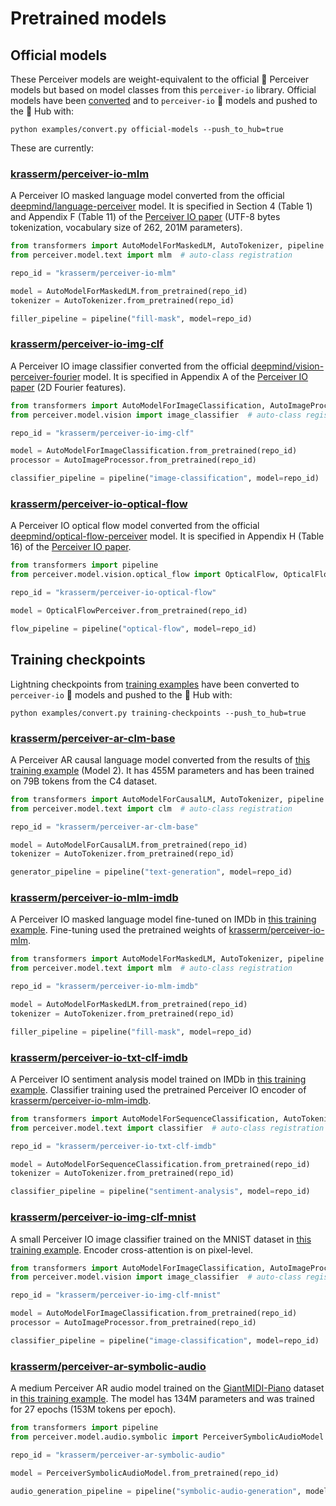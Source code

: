 # Pretrained models

## Official models

These Perceiver models are weight-equivalent to the official 🤗 Perceiver models but based on model
classes from this `perceiver-io` library. Official models have been [converted](../examples/convert.py) and
to `perceiver-io` 🤗 models and pushed to the 🤗 Hub with:

```shell
python examples/convert.py official-models --push_to_hub=true
```

These are currently:

### [krasserm/perceiver-io-mlm](https://huggingface.co/krasserm/perceiver-io-mlm)

A Perceiver IO masked language model converted from the official [deepmind/language-perceiver](https://huggingface.co/deepmind/language-perceiver)
model. It is specified in Section 4 (Table 1) and Appendix F (Table 11) of the [Perceiver IO paper](https://arxiv.org/abs/2107.14795)
(UTF-8 bytes tokenization, vocabulary size of 262, 201M parameters).

```python
from transformers import AutoModelForMaskedLM, AutoTokenizer, pipeline
from perceiver.model.text import mlm  # auto-class registration

repo_id = "krasserm/perceiver-io-mlm"

model = AutoModelForMaskedLM.from_pretrained(repo_id)
tokenizer = AutoTokenizer.from_pretrained(repo_id)

filler_pipeline = pipeline("fill-mask", model=repo_id)
```

### [krasserm/perceiver-io-img-clf](https://huggingface.co/krasserm/perceiver-io-img-clf)

A Perceiver IO image classifier converted from the official [deepmind/vision-perceiver-fourier](https://huggingface.co/deepmind/vision-perceiver-fourier)
model. It is specified in Appendix A of the [Perceiver IO paper](https://arxiv.org/abs/2107.14795) (2D Fourier features).

```python
from transformers import AutoModelForImageClassification, AutoImageProcessor, pipeline
from perceiver.model.vision import image_classifier  # auto-class registration

repo_id = "krasserm/perceiver-io-img-clf"

model = AutoModelForImageClassification.from_pretrained(repo_id)
processor = AutoImageProcessor.from_pretrained(repo_id)

classifier_pipeline = pipeline("image-classification", model=repo_id)
```

### [krasserm/perceiver-io-optical-flow](https://huggingface.co/krasserm/perceiver-io-optical-flow)

A Perceiver IO optical flow model converted from the official [deepmind/optical-flow-perceiver](https://huggingface.co/deepmind/optical-flow-perceiver)
model. It is specified in Appendix H (Table 16) of the [Perceiver IO paper](https://arxiv.org/abs/2107.14795).

```python
from transformers import pipeline
from perceiver.model.vision.optical_flow import OpticalFlow, OpticalFlowPerceiver  # also registers pipeline

repo_id = "krasserm/perceiver-io-optical-flow"

model = OpticalFlowPerceiver.from_pretrained(repo_id)

flow_pipeline = pipeline("optical-flow", model=repo_id)
```

## Training checkpoints

Lightning checkpoints from [training examples](training-examples.md) have been converted to `perceiver-io` 🤗 models
and pushed to the 🤗 Hub with:

```shell
python examples/convert.py training-checkpoints --push_to_hub=true
```

### [krasserm/perceiver-ar-clm-base](https://huggingface.co/krasserm/perceiver-ar-clm-base)

A Perceiver AR causal language model converted from the results of [this training example](training-examples.md#model-2)
(Model 2). It has 455M parameters and has been trained on 79B tokens from the C4 dataset.

```python
from transformers import AutoModelForCausalLM, AutoTokenizer, pipeline
from perceiver.model.text import clm  # auto-class registration

repo_id = "krasserm/perceiver-ar-clm-base"

model = AutoModelForCausalLM.from_pretrained(repo_id)
tokenizer = AutoTokenizer.from_pretrained(repo_id)

generator_pipeline = pipeline("text-generation", model=repo_id)
```

### [krasserm/perceiver-io-mlm-imdb](https://huggingface.co/krasserm/perceiver-io-mlm-imdb)

A Perceiver IO masked language model fine-tuned on IMDb in [this training example](training-examples.md#masked-language-modeling).
Fine-tuning used the pretrained weights of [krasserm/perceiver-io-mlm](#krassermperceiver-io-mlm).

```python
from transformers import AutoModelForMaskedLM, AutoTokenizer, pipeline
from perceiver.model.text import mlm  # auto-class registration

repo_id = "krasserm/perceiver-io-mlm-imdb"

model = AutoModelForMaskedLM.from_pretrained(repo_id)
tokenizer = AutoTokenizer.from_pretrained(repo_id)

filler_pipeline = pipeline("fill-mask", model=repo_id)
```

### [krasserm/perceiver-io-txt-clf-imdb](https://huggingface.co/krasserm/perceiver-io-txt-clf-imdb)

A Perceiver IO sentiment analysis model trained on IMDb in [this training example](training-examples.md#sentiment-analysis).
Classifier training used the pretrained Perceiver IO encoder of [krasserm/perceiver-io-mlm-imdb](#krassermperceiver-io-mlm-imdb).

```python
from transformers import AutoModelForSequenceClassification, AutoTokenizer, pipeline
from perceiver.model.text import classifier  # auto-class registration

repo_id = "krasserm/perceiver-io-txt-clf-imdb"

model = AutoModelForSequenceClassification.from_pretrained(repo_id)
tokenizer = AutoTokenizer.from_pretrained(repo_id)

classifier_pipeline = pipeline("sentiment-analysis", model=repo_id)
```

### [krasserm/perceiver-io-img-clf-mnist](https://huggingface.co/krasserm/perceiver-io-img-clf-mnist)

A small Perceiver IO image classifier trained on the MNIST dataset in [this training example](training-examples.md#image-classification).
Encoder cross-attention is on pixel-level.

```python
from transformers import AutoModelForImageClassification, AutoImageProcessor, pipeline
from perceiver.model.vision import image_classifier  # auto-class registration

repo_id = "krasserm/perceiver-io-img-clf-mnist"

model = AutoModelForImageClassification.from_pretrained(repo_id)
processor = AutoImageProcessor.from_pretrained(repo_id)

classifier_pipeline = pipeline("image-classification", model=repo_id)
```

### [krasserm/perceiver-ar-symbolic-audio](https://huggingface.co/krasserm/perceiver-ar-symbolic-audio)

A medium Perceiver AR audio model trained on the [GiantMIDI-Piano](https://github.com/bytedance/GiantMIDI-Piano) dataset
in [this training example](training-examples.md#giantmidi-piano).
The model has 134M parameters and was trained for 27 epochs (153M tokens per epoch).

```python
from transformers import pipeline
from perceiver.model.audio.symbolic import PerceiverSymbolicAudioModel

repo_id = "krasserm/perceiver-ar-symbolic-audio"

model = PerceiverSymbolicAudioModel.from_pretrained(repo_id)

audio_generation_pipeline = pipeline("symbolic-audio-generation", model=repo_id)
```
